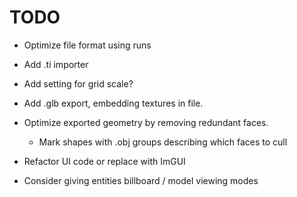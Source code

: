 # TODO

- Optimize file format using runs

- Add .ti importer

- Add setting for grid scale?

- Add .glb export, embedding textures in file.

- Optimize exported geometry by removing redundant faces. 

    * Mark shapes with .obj groups describing which faces to cull

- Refactor UI code or replace with ImGUI

- Consider giving entities billboard / model viewing modes
